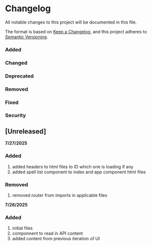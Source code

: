 # Changelog

All notable changes to this project will be documented in this file.

The format is based on [Keep a Changelog](https://keepachangelog.com/en/1.1.0/),
and this project adheres to [Semantic Versioning](https://semver.org/spec/v2.0.0.html).

### Added
### Changed
### Deprecated
### Removed
### Fixed
### Security

## [Unreleased]

**7/27/2025**
### Added
1. added headers to html files to ID which one is loading if any
2. added spell list component to index and app component html files
   
### Removed
1. removed router from imports in applicable files

**7/26/2025**
### Added
1. initial files
2. componnent to read in API content
3. added content from previous iteration of UI